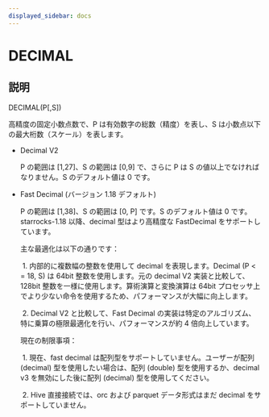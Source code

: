 ```yaml
---
displayed_sidebar: docs
---
```


# DECIMAL

## 説明

DECIMAL(P[,S])

高精度の固定小数点数で、P は有効数字の総数（精度）を表し、S は小数点以下の最大桁数（スケール）を表します。

* Decimal V2

  P の範囲は [1,27]、S の範囲は [0,9] で、さらに P は S の値以上でなければなりません。S のデフォルト値は 0 です。

* Fast Decimal (バージョン 1.18 デフォルト)

  P の範囲は [1,38]、S の範囲は [0, P] です。S のデフォルト値は 0 です。starrocks-1.18 以降、decimal 型はより高精度な FastDecimal をサポートしています。
  
  主な最適化は以下の通りです：
  
  ​    1. 内部的に複数幅の整数を使用して decimal を表現します。Decimal (P < = 18, S) は 64bit 整数を使用します。元の decimal V2 実装と比較して、128bit 整数を一様に使用します。算術演算と変換演算は 64bit プロセッサ上でより少ない命令を使用するため、パフォーマンスが大幅に向上します。
  
  ​    2. Decimal V2 と比較して、Fast Decimal の実装は特定のアルゴリズム、特に乗算の極限最適化を行い、パフォーマンスが約 4 倍向上しています。
  
  現在の制限事項：
  
  ​     1. 現在、fast decimal は配列型をサポートしていません。ユーザーが配列 (decimal) 型を使用したい場合は、配列 (double) 型を使用するか、decimal v3 を無効にした後に配列 (decimal) 型を使用してください。
  
  ​     2. Hive 直接接続では、orc および parquet データ形式はまだ decimal をサポートしていません。